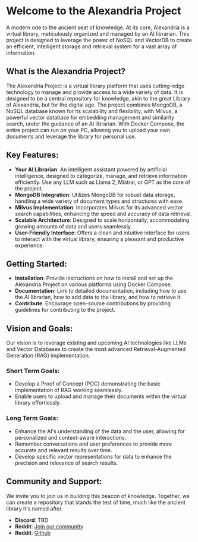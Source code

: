 # Welcome to the Alexandria Project

A modern ode to the ancient seat of knowledge. At its core, Alexandria is a virtual library, meticulously organized and
managed by an AI librarian. This project is designed to leverage the power of NoSQL and VectorDB to create an efficient,
intelligent storage and retrieval system for a vast array of information.

## What is the Alexandria Project?

The Alexandria Project is a virtual library platform that uses cutting-edge technology to manage and provide access to a
wide variety of data. It is designed to be a central repository for knowledge, akin to the great Library of Alexandria,
but for the digital age. The project combines MongoDB, a NoSQL database known for its scalability and flexibility, with
Milvus, a powerful vector database for embedding management and similarity search, under the guidance of an AI
librarian. With Docker Compose, the entire project can run on your PC, allowing you to upload your own documents and
leverage the library for personal use.

## Key Features:

- **Your AI Librarian**: An intelligent assistant powered by artificial intelligence, designed to categorize, manage,
  and retrieve information efficiently. Use any LLM such as Llama 2, Mistral, or GPT as the core of the project.
- **MongoDB Integration**: Utilizes MongoDB for robust data storage, handling a wide variety of document types and
  structures with ease.
- **Milvus Implementation**: Incorporates Milvus for its advanced vector search capabilities, enhancing the speed and
  accuracy of data retrieval.
- **Scalable Architecture**: Designed to scale horizontally, accommodating growing amounts of data and users seamlessly.
- **User-Friendly Interface**: Offers a clean and intuitive interface for users to interact with the virtual library,
  ensuring a pleasant and productive experience.

## Getting Started:

- **Installation**: Provide instructions on how to install and set up the Alexandria Project on various platforms using
  Docker Compose.
- **Documentation**: Link to detailed documentation, including how to use the AI librarian, how to add data to the
  library, and how to retrieve it.
- **Contribute**: Encourage open-source contributions by providing guidelines for contributing to the project.

## Vision and Goals:

Our vision is to leverage existing and upcoming AI technologies like LLMs and Vector Databases to create the most
advanced Retrieval-Augmented Generation (RAG) implementation.

### Short Term Goals:

- Develop a Proof of Concept (POC) demonstrating the basic implementation of RAG working seamlessly.
- Enable users to upload and manage their documents within the virtual library effortlessly.

### Long Term Goals:

- Enhance the AI's understanding of the data and the user, allowing for personalized and context-aware interactions.
- Remember conversations and user preferences to provide more accurate and relevant results over time.
- Develop specific vector representations for data to enhance the precision and relevance of search results.

## Community and Support:

We invite you to join us in building this beacon of knowledge. Together, we can create a repository that stands the test
of time, much like the ancient library it's named after.

- **Discord**: TBD
- **Reddit**: [Join our community](https://www.reddit.com/r/alexandria_project/)
- **Reddit**: [Github](https://github.com/alexandriaproject-io)

